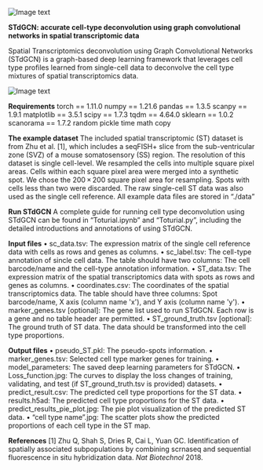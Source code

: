 ![Image text](https://github.com/luoyuanlab/stdgcn/blob/main/img_folder/logo-design-2.jpg)

**STdGCN: accurate cell-type deconvolution using graph convolutional networks in spatial transcriptomic data**

Spatial Transcriptomics deconvolution using Graph Convolutional Networks (STdGCN) is a graph-based deep learning framework that leverages cell type profiles learned from single-cell data to deconvolve the cell type mixtures of spatial transcriptomics data.

![Image text](https://github.com/luoyuanlab/stdgcn/blob/main/img_folder/Figure%201.jpg)

**Requirements**
torch == 1.11.0
numpy == 1.21.6
pandas == 1.3.5
scanpy == 1.9.1
matplotlib == 3.5.1
scipy == 1.7.3
tqdm == 4.64.0
sklearn == 1.0.2
scanorama == 1.7.2
random
pickle
time
math
copy

**The example dataset**
The included spatial transcriptomic (ST) dataset is from Zhu et al. [1], which includes a seqFISH+ slice from the sub-ventricular zone (SVZ) of a mouse somatosensory (SS) region. The resolution of this dataset is single cell-level. We resampled the cells into multiple square pixel areas. Cells within each square pixel area were merged into a synthetic spot. We chose the 200 × 200 square pixel area for resampling. Spots with cells less than two were discarded. The raw single-cell ST data was also used as the single cell reference. All example data files are stored in “./data”

**Run STdGCN**
A complete guide for running cell type deconvolution using STdGCN can be found in “Toturial.ipynb” and “Toturial.py”, including the detailed introductions and annotations of using STdGCN.

**Input files**
•	sc_data.tsv: The expression matrix of the single cell reference data with cells as rows and genes as columns. 
•	sc_label.tsv: The cell-type annotation of sincle cell data. The table should have two columns: The cell barcode/name and the cell-type annotation information. 
•	ST_data.tsv: The expression matrix of the spatial transcriptomics data with spots as rows and genes as columns. 
•	coordinates.csv: The coordinates of the spatial transcriptomics data. The table should have three columns: Spot barcode/name, X axis (column name 'x'), and Y axis (column name 'y'). 
•	marker_genes.tsv [optional]: The gene list used to run STdGCN. Each row is a gene and no table header are permitted. 
•	ST_ground_truth.tsv [optional]: The ground truth of ST data. The data should be transformed into the cell type proportions. 

**Output files**
•	pseudo_ST.pkl: The pseudo-spots information.
•	marker_genes.tsv: Selected cell type marker genes for training.
•	model_parameters: The saved deep learning parameters for STdGCN.
•	Loss_function.jpg: The curves to display the loss changes of training, validating, and test (if ST_ground_truth.tsv is provided) datasets.
•	predict_result.csv: The predicted cell type proportions for the ST data.
•	results.h5ad: The predicted cell type proportions for the ST data.
•	predict_results_pie_plot.jpg: The pie plot visualization of the predicted ST data.
•	“cell type name”.jpg: The scatter plots show the predicted proportions of each cell type in the ST map.

**References**
[1] Zhu Q, Shah S, Dries R, Cai L, Yuan GC. Identification of spatially associated subpopulations by combining scrnaseq and sequential fluorescence in situ hybridization data. *Nat Biotechnol* 2018.

